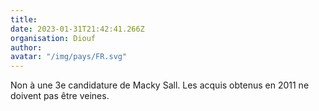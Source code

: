 ```yaml
---
title: 
date: 2023-01-31T21:42:41.266Z
organisation: Diouf
author: 
avatar: "/img/pays/FR.svg"
---
```


Non à une 3e candidature de Macky Sall. Les acquis obtenus en 2011 ne doivent pas être veines.